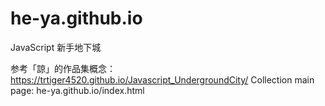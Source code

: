 # he-ya.github.io
JavaScript 新手地下城

参考「諒」的作品集概念：
https://trtiger4520.github.io/Javascript_UndergroundCity/
Collection main page: he-ya.github.io/index.html
